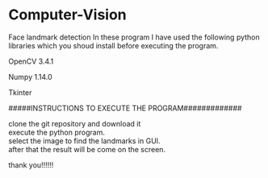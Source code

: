 # Computer-Vision
Face landmark detection 
In these program I have used the following python libraries which you shoud install before executing the program.

OpenCV 3.4.1

Numpy 1.14.0

Tkinter

#####INSTRUCTIONS TO EXECUTE THE PROGRAM#############

clone the git repository and download it    
execute the python program.     
select the image to find the landmarks in GUI.    
after that the result will be come on the screen.
 
 thank you!!!!!!
